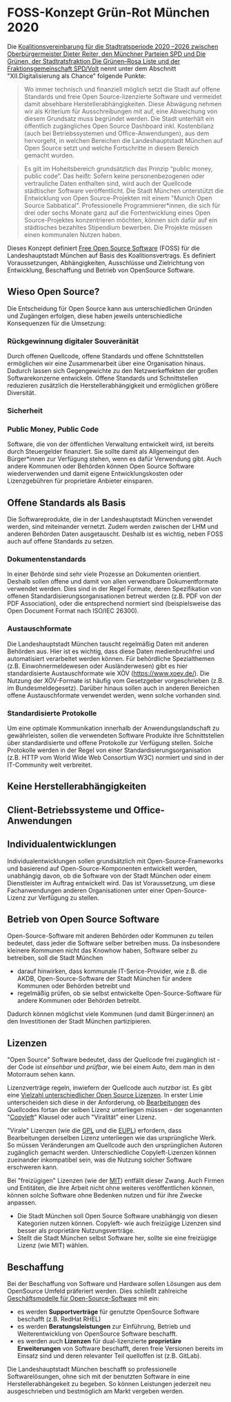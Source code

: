 FOSS-Konzept Grün-Rot München 2020
==================================

<!---
Hier entsteht das Free and Open Source-Software-Konzept der grün-roten Regierungskoalition im Münchner Rathaus.
Wir freuen uns über Eure Teilnahme und Euer Feedback!
-->

Die [Koalitionsvereinbarung für die Stadtratsperiode 2020 –2026 zwischen Oberbürgermeister Dieter Reiter, den Münchner Parteien SPD und Die Grünen, der Stadtratsfraktion Die Grünen–Rosa Liste und der Fraktionsgemeinschaft SPD/Volt](https://www.gruene-muenchen.de/wp-content/uploads/2020/04/Druckfassung_Koalitionsvertrag-2020_2026.pdf) nennt unter dem Abschnitt "XII.Digitalisierung als Chance" folgende Punkte:

> Wo immer technisch und finanziell möglich setzt die Stadt auf offene Standards und freie Open Source-lizenzierte Software und vermeidet damit absehbare Herstellerabhängigkeiten. Diese Abwägung nehmen wir als Kriterium für Ausschreibungen mit auf, eine Abweichung von diesem Grundsatz muss begründet werden. Die Stadt unterhält ein öffentlich zugängliches Open Source Dashboard inkl. Kostenbilanz (auch bei Betriebssystemen und Office-Anwendungen), aus dem hervorgeht, in welchen Bereichen die Landeshauptstadt München auf Open Source setzt und welche Fortschritte in diesem Bereich gemacht wurden.

> Es gilt im Hoheitsbereich grundsätzlich das Prinzip “public money, public code”. Das heißt: Sofern keine personenbezogenen oder vertrauliche Daten enthalten sind, wird auch der Quellcode städtischer Software veröffentlicht. Die Stadt München unterstützt die Entwicklung von Open Source-Projekten mit einem "Munich Open Source Sabbatical". Professionelle Programmierer*innen, die sich für drei oder sechs Monate ganz auf die Fortentwicklung eines Open Source-Projektes konzentrieren möchten, können sich dafür auf ein städtisches bezahltes Stipendium bewerben. Die Projekte müssen einen kommunalen Nutzen haben.

Dieses Konzept definiert [Free Open Source Software](https://de.wikipedia.org/wiki/Free/Libre_Open_Source_Software) (FOSS) für die Landeshauptstadt München auf Basis des Koalitionsvertrags.
Es definiert Voraussetzungen, Abhängigkeiten, Ausschlüsse und Zielrichtung von Entwicklung, Beschaffung und Betrieb von OpenSource Software.

## Wieso Open Source?

Die Entscheidung für Open Source kann aus unterschiedlichen Gründen und Zugängen erfolgen, diese haben jeweils unterschiedliche Konsequenzen für die Umsetzung:

### Rückgewinnung digitaler Souveränität
Durch offenen Quellcode, offene Standards und offene Schnittstellen ermöglichen wir eine Zusammenarbeit über eine Organisation hinaus. Dadurch lassen sich Gegengewichte zu den Netzwerkeffekten der großen Softwarekonzerne entwickeln. Offene Standards und Schnittstellen reduzieren zusätzlich die Herstellerabhängigkeit und ermöglichen größere Diversität.

### Sicherheit

### Public Money, Public Code

Software, die von der öffentlichen Verwaltung entwickelt wird, ist bereits durch Steuergelder finanziert. Sie sollte damit als Allgemeingut den Bürger\*innen zur Verfügung stehen, wenn es dafür Verwendung gibt. Auch andere Kommunen oder Behörden können Open Source Software wiederverwenden und damit eigene Entwicklungskosten oder Lizenzgebühren für proprietäre Anbieter einsparen. 

## Offene Standards als Basis
Die Softwareprodukte, die in der Landeshauptstadt München verwendet werden, sind miteinander vernetzt. Zudem werden zwischen der LHM und anderen Behörden Daten ausgetauscht. Deshalb ist es wichtig, neben FOSS auch auf offene Standards zu setzen. 

### Dokumentenstandards
In einer Behörde sind sehr viele Prozesse an Dokumenten orientiert. Deshalb sollen offene und damit von allen verwendbare Dokumentformate verwendet werden. Dies sind in der Regel Formate, deren Spezifikation von offenen Standardisierungsorganisationen betreut werden (z.B. PDF von der PDF Association), oder die entsprechend normiert sind (beispielsweise das Open Document Format nach ISO/IEC 26300).

### Austauschformate
Die Landeshauptstadt München tauscht regelmäßig Daten mit anderen Behörden aus. Hier ist es wichtig, dass diese Daten medienbruchfrei und automatisiert verarbeitet werden können. Für behördliche Spezialthemen (z.B. Einwohnermeldewesen oder Ausländerwesen) gibt es hier standardisierte Austauschformate wie XÖV (https://www.xoev.de/). Die Nutzung der XÖV-Formate ist häufig vom Gesetzgeber vorgeschrieben (z.B. im Bundesmeldegesetz). Darüber hinaus sollen auch in anderen Bereichen offene Austauschformate verwendet werden, wenn solche vorhanden sind.

### Standardisierte Protokolle
Um eine optimale Kommunikation innerhalb der Anwendungslandschaft zu gewährleisten, sollen die verwendeten Software Produkte ihre Schnittstellen über standardisierte und offene Protokolle zur Verfügung stellen. Solche Protokolle werden in der Regel von einer Standardisierungsorganisation (z.B. HTTP vom World Wide Web Consortium W3C) normiert und sind in der IT-Community weit verbreitet.

## Keine Herstellerabhängigkeiten

## Client-Betriebssysteme und Office-Anwendungen

## Individualentwicklungen

Individualentwicklungen sollen grundsätzlich mit Open-Source-Frameworks und basierend auf Open-Source-Komponenten entwickelt werden, unabhängig davon, ob die Software von der Stadt München oder einem Dienstleister im Auftrag entwickelt wird. Das ist Voraussetzung, um diese Fachanwendungen anderen Organisationen unter einer Open-Source-Lizenz zur Verfügung zu stellen.

## Betrieb von Open Source Software

Open-Source-Software mit anderen Behörden oder Kommunen zu teilen bedeutet, dass jeder die Software selber betreiben muss. Da insbesondere kleinere Kommunen nicht das Knowhow haben, Software selber zu betreiben, soll die Stadt München 

* darauf hinwirken, dass kommunale IT-Serice-Provider, wie z.B. die AKDB, Open-Source-Software der Stadt München für andere Kommunen oder Behörden betreibt und
* regelmäßig prüfen, ob sie selbst entwickelte Open-Source-Software für andere Kommunen oder Behörden betreibt.

Dadurch können möglichst viele Kommunen (und damit Bürger:innen) an den Investitionen der Stadt München partizipieren.

## Lizenzen

"Open Source" Software bedeutet, dass der Quellcode frei zugänglich ist - der Code ist _einsehbar_ und _prüfbar_, wie bei einem Auto, dem man in den Motorraum sehen kann.

Lizenzverträge regeln, inwiefern der Quellcode auch _nutzbar_ ist.
Es gibt eine [Vielzahl unterschiedlicher Open Source Lizenzen](https://choosealicense.com/).
In erster Linie unterscheiden sich diese in der Anforderung, ob [Bearbeitungen](https://en.wikipedia.org/wiki/Derivative_work) des Quellcodes fortan der selben Lizenz unterliegen müssen - der sogenannten "[Copyleft](https://de.wikipedia.org/wiki/Copyleft)" Klausel oder auch "Viralität" einer Lizenz.

"Virale" Lizenzen (wie die [GPL](https://choosealicense.com/licenses/gpl-3.0/) und die [EUPL](https://joinup.ec.europa.eu/collection/eupl/eupl-text-eupl-12)) erfordern, dass Bearbeitungen derselben Lizenz unterliegen wie das ursprüngliche Werk.
So müssen Veränderungen am Quellcode auch den ursprünglichen Autoren zugänglich gemacht werden.
Unterschiedliche Copyleft-Lizenzen können zueinander inkompatibel sein, was die Nutzung solcher Software erschweren kann.

Bei "freizügigen" Lizenzen (wie der [MIT](https://choosealicense.com/licenses/mit/)) entfällt dieser Zwang.
Auch Firmen und Entitäten, die ihre Arbeit nicht ohne weiteres veröffentlichen können, können solche Software ohne Bedenken nutzen und für ihre Zwecke anpassen.

  - Die Stadt München soll Open Source Software unabhängig von diesen Kategorien nutzen können. Copyleft- wie auch freizügige Lizenzen sind besser als proprietäre Nutzungsverträge.
  - Stellt die Stadt München selbst Software her, sollte sie eine freizügige Lizenz (wie MIT) wählen.

## Beschaffung

Bei der Beschaffung von Software und Hardware sollen Lösungen aus dem OpenSource Umfeld präferiert werden.
Dies schließt zahlreiche [Geschäftsmodelle für Open-Source-Software](https://de.wikipedia.org/wiki/Gesch%C3%A4ftsmodelle_f%C3%BCr_Open-Source-Software#Ans%C3%A4tze) mit ein:

* es werden __Supportverträge__ für genutzte OpenSource Software beschafft (z.B. RedHat RHEL)
* es werden __Beratungsleistungen__ zur Einführung, Betrieb und Weiterentwicklung von OpenSource Software beschafft.
* es werden auch __Lizenzen__ für dual-lizenzierte __proprietäre Erweiterungen__ von Software beschafft, deren freie Versionen bereits im Einsatz sind und deren relevanter Teil quelloffen ist (z.B. GitLab).

Die Landeshauptstadt München beschafft so professionelle Softwarelösungen, ohne sich mit der benutzten Software in eine Herstellerabhängekeit zu begeben.
So können Leistungen jederzeit neu ausgeschrieben und bestmöglich am Markt vergeben werden.
